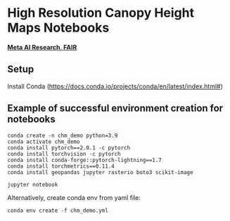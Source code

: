# High Resolution Canopy Height Maps Notebooks

**[Meta AI Research, FAIR](https://ai.facebook.com/research/)**

## Setup

Install Conda (https://docs.conda.io/projects/conda/en/latest/index.html#)

## Example of successful environment creation for notebooks
```
conda create -n chm_demo python=3.9
conda activate chm_demo
conda install pytorch==2.0.1 -c pytorch
conda install torchvision -c pytorch
conda install conda-forge::pytorch-lightning==1.7
conda install torchmetrics==0.11.4
conda install geopandas jupyter rasterio boto3 scikit-image

jupyter notebook
```

Alternatively, create conda env from yaml file:
```
conda env create -f chm_demo.yml
```